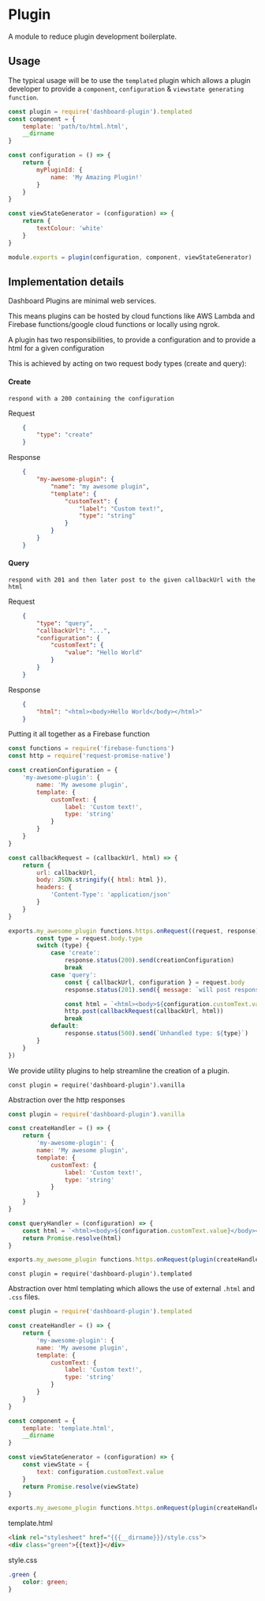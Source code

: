Plugin
===

A module to reduce plugin development boilerplate.

## Usage

The typical usage will be to use the `templated` plugin which allows a plugin developer to provide a `component`, `configuration` &
`viewstate generating function`. 


```javascript
const plugin = require('dashboard-plugin').templated
const component = {
    template: 'path/to/html.html',
    __dirname
}

const configuration = () => {
    return {
        myPluginId: {
            name: 'My Amazing Plugin!'
        }
    }
}

const viewStateGenerator = (configuration) => {
    return {
        textColour: 'white'
    }
}

module.exports = plugin(configuration, component, viewStateGenerator)
```

## Implementation details


Dashboard Plugins are minimal web services.

This means plugins can be hosted by cloud functions like AWS Lambda and Firebase functions/google cloud functions or locally using ngrok.

A plugin has two responsibilities, to provide a configuration and to provide a html 
for a given configuration

This is achieved by acting on two request body types (create and query):

#### Create  

    respond with a 200 containing the configuration 

Request 
```json
    {
        "type": "create"
    }
```

Response
```json
    {
        "my-awesome-plugin": {
            "name": "my awesome plugin",   
            "template": {
                "customText": {
                    "label": "Custom text!",
                    "type": "string"
                }
            }
        }
    }
```

#### Query

    respond with 201 and then later post to the given callbackUrl with the html

Request
```json
    {
        "type": "query",
        "callbackUrl": "...",
        "configuration": {
            "customText": {
                "value": "Hello World"
            }
        }
    }
```

Response
```json
    {
        "html": "<html><body>Hello World</body></html>"
    }
```

Putting it all together as a Firebase function

```javascript
const functions = require('firebase-functions')
const http = require('request-promise-native')

const creationConfiguration = {
    'my-awesome-plugin': {
        name: 'My awesome plugin',   
        template: {
            customText: {
                label: 'Custom text!',
                type: 'string'
            }
        }
    }
}

const callbackRequest = (callbackUrl, html) => {
    return {
        url: callbackUrl,
        body: JSON.stringify({ html: html }),
        headers: {
            'Content-Type': 'application/json'
        }
    }
}

exports.my_awesome_plugin functions.https.onRequest((request, response) => {
        const type = request.body.type
        switch (type) {
            case 'create':
                response.status(200).send(creationConfiguration)
                break
            case 'query':
                const { callbackUrl, configuration } = request.body
                response.status(201).send({ message: `will post response to ${callbackUrl}` })

                const html = `<html><body>${configuration.customText.value}</body></html>`
                http.post(callbackRequest(callbackUrl, html))
                break
            default:
                response.status(500).send(`Unhandled type: ${type}`)
        }
    }
})
```

We provide utility plugins to help streamline the creation of a plugin.

```
const plugin = require('dashboard-plugin').vanilla
```

Abstraction over the http responses

```javascript
const plugin = require('dashboard-plugin').vanilla

const createHandler = () => {
    return {
        'my-awesome-plugin': {
        name: 'My awesome plugin',   
        template: {
            customText: {
                label: 'Custom text!',
                type: 'string'
            }
        }
    }
}

const queryHandler = (configuration) => {
    const html = `<html><body>${configuration.customText.value}</body></html>`    
    return Promise.resolve(html)
}

exports.my_awesome_plugin functions.https.onRequest(plugin(createHandler, queryHandler))
```

```
const plugin = require('dashboard-plugin').templated
```

Abstraction over html templating which allows the use of external `.html` and `.css` files.


```javascript
const plugin = require('dashboard-plugin').templated

const createHandler = () => {
    return {
        'my-awesome-plugin': {
        name: 'My awesome plugin',   
        template: {
            customText: {
                label: 'Custom text!',
                type: 'string'
            }
        }
    }
}

const component = {
    template: 'template.html',
    __dirname
}

const viewStateGenerator = (configuration) => {
    const viewState = {
        text: configuration.customText.value
    }
    return Promise.resolve(viewState)
}

exports.my_awesome_plugin functions.https.onRequest(plugin(createHandler, component, viewStateGenerator))
```

template.html
```html
<link rel="stylesheet" href="{{{__dirname}}}/style.css">
<div class="green">{{text}}</div>
```

style.css 
```css
.green {
    color: green;
}
```

